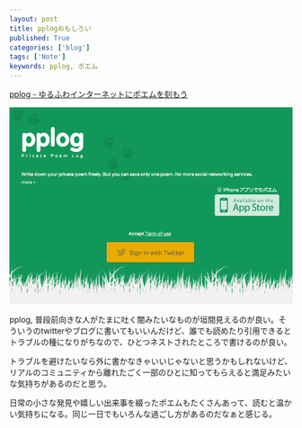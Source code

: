 ```yaml
---
layout: post
title: pplogおもしろい
published: True
categories: ['blog']
tags: ['Note']
keywords: pplog, ポエム
---
```


[pplog - ゆるふわインターネットにポエムを刻もう](https://www.pplog.net/)

<img src="/assets/img/blog_pplog.png" class="image-on-frame-small">

pplog, 普段前向きな人がたまに吐く闇みたいなものが垣間見えるのが良い。そういうのtwitterやブログに書いてもいいんだけど、誰でも読めたり引用できるとトラブルの種になりがちなので、ひとつネストされたところで書けるのが良い。

トラブルを避けたいなら外に書かなきゃいいじゃないと思うかもしれないけど、リアルのコミュニティから離れたごく一部のひとに知ってもらえると満足みたいな気持ちがあるのだと思う。

日常の小さな発見や嬉しい出来事を綴ったポエムもたくさんあって、読むと温かい気持ちになる。同じ一日でもいろんな過ごし方があるのだなぁと感じる。
